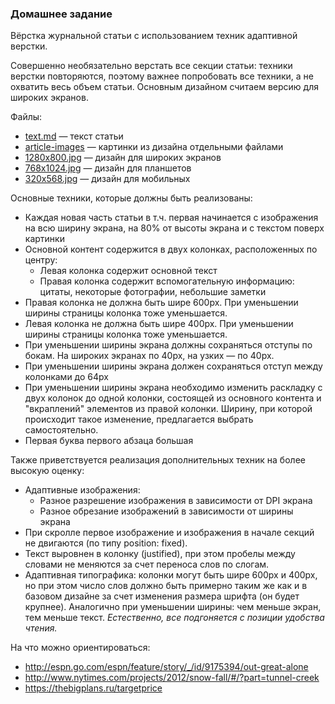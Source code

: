 ### Домашнее задание
Вёрстка журнальной статьи с использованием техник адаптивной верстки. 

Совершенно необязательно верстать все секции статьи: техники верстки повторяются, поэтому важнее попробовать все техники, а не охватить весь объем статьи. Основным дизайном считаем версию для широких экранов.

Файлы:
- [text.md](text.md) — текст статьи
- [article-images](article-images) — картинки из дизайна отдельными файлами
- [1280x800.jpg](1280x800.jpg) — дизайн для широких экранов
- [768x1024.jpg](768x1024.jpg) — дизайн для планшетов
- [320x568.jpg](320x568.jpg) — дизайн для мобильных

Основные техники, которые должны быть реализованы:
- Каждая новая часть статьи в т.ч. первая начинается с изображения на всю ширину экрана, на 80% от высоты экрана и с текстом поверх картинки
- Основной контент содержится в двух колонках, расположенных по центру:
  - Левая колонка содержит основной текст
  - Правая колонка содержит вспомогательную информацию: цитаты, некоторые фотографии, небольшие заметки
- Правая колонка не должна быть шире 600px. При уменьшении ширины страницы колонка тоже уменьшается.
- Левая колонка не должна быть шире 400px. При уменьшении ширины страницы колонка тоже уменьшается.
- При уменьшении ширины экрана должны сохраняться отступы по бокам. На широких экранах по 40px, на узких — по 40px.
- При уменьшении ширины экрана должен сохраняться отступ между колонками до 64px
- При уменьшении ширины экрана необходимо изменить раскладку с двух колонок до одной колонки, состоящей из основного контента и "вкраплений" элементов из правой колонки. Ширину, при которой происходит такое изменение, предлагается выбрать самостоятельно.
- Первая буква первого абзаца большая

Также приветствуется реализация дополнительных техник на более высокую оценку:
- Адаптивные изображения:
  - Разное разрешение изображения в зависимости от DPI экрана
  - Разное обрезание изображений в зависимости от ширины экрана
- При скролле первое изображение и изображения в начале секций не двигаются (по типу position: fixed).
- Текст выровнен в колонку (justified), при этом пробелы между словами не меняются за счет переноса слов по слогам.
- Адаптивная типографика: колонки могут быть шире 600px и 400px, но при этом число слов должно быть примерно таким же как и в базовом дизайне за счет изменения размера шрифта (он будет крупнее). Аналогично при уменьшении ширины: чем меньше экран, тем меньше текст. *Естественно, все подгоняется с позиции удобства чтения.*

На что можно ориентироваться:
- http://espn.go.com/espn/feature/story/_/id/9175394/out-great-alone
- http://www.nytimes.com/projects/2012/snow-fall/#/?part=tunnel-creek
- https://thebigplans.ru/targetprice
